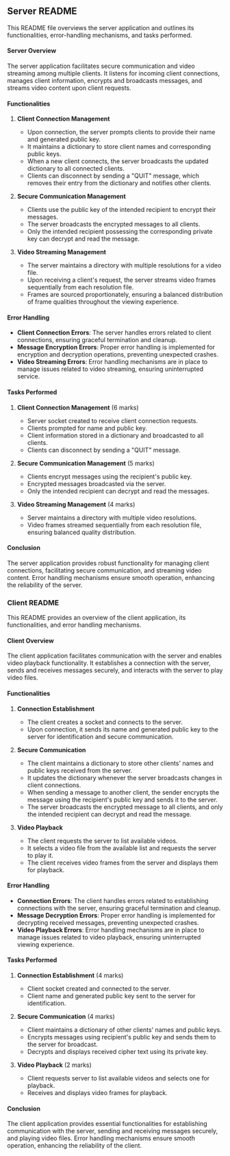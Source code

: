 ## Server README

This README file overviews the server application and outlines its functionalities, error-handling mechanisms, and tasks performed.

#### Server Overview

The server application facilitates secure communication and video streaming among multiple clients. It listens for incoming client connections, manages client information, encrypts and broadcasts messages, and streams video content upon client requests.

#### Functionalities

1. **Client Connection Management**
   - Upon connection, the server prompts clients to provide their name and generated public key.
   - It maintains a dictionary to store client names and corresponding public keys.
   - When a new client connects, the server broadcasts the updated dictionary to all connected clients.
   - Clients can disconnect by sending a "QUIT" message, which removes their entry from the dictionary and notifies other clients.

2. **Secure Communication Management**
   - Clients use the public key of the intended recipient to encrypt their messages.
   - The server broadcasts the encrypted messages to all clients.
   - Only the intended recipient possessing the corresponding private key can decrypt and read the message.

3. **Video Streaming Management**
   - The server maintains a directory with multiple resolutions for a video file.
   - Upon receiving a client's request, the server streams video frames sequentially from each resolution file.
   - Frames are sourced proportionately, ensuring a balanced distribution of frame qualities throughout the viewing experience.

#### Error Handling

- **Client Connection Errors**: The server handles errors related to client connections, ensuring graceful termination and cleanup.
- **Message Encryption Errors**: Proper error handling is implemented for encryption and decryption operations, preventing unexpected crashes.
- **Video Streaming Errors**: Error handling mechanisms are in place to manage issues related to video streaming, ensuring uninterrupted service.

#### Tasks Performed

1. **Client Connection Management** (6 marks)
   - Server socket created to receive client connection requests.
   - Clients prompted for name and public key.
   - Client information stored in a dictionary and broadcasted to all clients.
   - Clients can disconnect by sending a "QUIT" message.

2. **Secure Communication Management** (5 marks)
   - Clients encrypt messages using the recipient's public key.
   - Encrypted messages broadcasted via the server.
   - Only the intended recipient can decrypt and read the messages.

3. **Video Streaming Management** (4 marks)
   - Server maintains a directory with multiple video resolutions.
   - Video frames streamed sequentially from each resolution file, ensuring balanced quality distribution.

#### Conclusion

The server application provides robust functionality for managing client connections, facilitating secure communication, and streaming video content. Error handling mechanisms ensure smooth operation, enhancing the reliability of the server.


### Client README

This README provides an overview of the client application, its functionalities, and error handling mechanisms.

#### Client Overview

The client application facilitates communication with the server and enables video playback functionality. It establishes a connection with the server, sends and receives messages securely, and interacts with the server to play video files.

#### Functionalities

1. **Connection Establishment**
   - The client creates a socket and connects to the server.
   - Upon connection, it sends its name and generated public key to the server for identification and secure communication.

2. **Secure Communication**
   - The client maintains a dictionary to store other clients' names and public keys received from the server.
   - It updates the dictionary whenever the server broadcasts changes in client connections.
   - When sending a message to another client, the sender encrypts the message using the recipient's public key and sends it to the server.
   - The server broadcasts the encrypted message to all clients, and only the intended recipient can decrypt and read the message.

3. **Video Playback**
   - The client requests the server to list available videos.
   - It selects a video file from the available list and requests the server to play it.
   - The client receives video frames from the server and displays them for playback.

#### Error Handling

- **Connection Errors**: The client handles errors related to establishing connections with the server, ensuring graceful termination and cleanup.
- **Message Decryption Errors**: Proper error handling is implemented for decrypting received messages, preventing unexpected crashes.
- **Video Playback Errors**: Error handling mechanisms are in place to manage issues related to video playback, ensuring uninterrupted viewing experience.

#### Tasks Performed

1. **Connection Establishment** (4 marks)
   - Client socket created and connected to the server.
   - Client name and generated public key sent to the server for identification.

2. **Secure Communication** (4 marks)
   - Client maintains a dictionary of other clients' names and public keys.
   - Encrypts messages using recipient's public key and sends them to the server for broadcast.
   - Decrypts and displays received cipher text using its private key.

3. **Video Playback** (2 marks)
   - Client requests server to list available videos and selects one for playback.
   - Receives and displays video frames for playback.

#### Conclusion

The client application provides essential functionalities for establishing communication with the server, sending and receiving messages securely, and playing video files. Error handling mechanisms ensure smooth operation, enhancing the reliability of the client.




